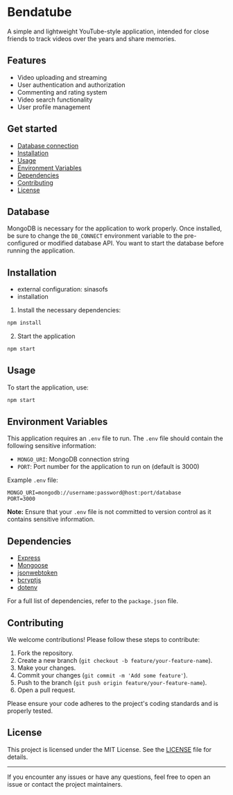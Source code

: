 # Bendatube

A simple and lightweight YouTube-style application, intended for close friends to track videos over the years and share memories.

## Features
- Video uploading and streaming
- User authentication and authorization
- Commenting and rating system
- Video search functionality
- User profile management

## Get started
- [Database connection](#database)
- [Installation](#installation)
- [Usage](#usage)
- [Environment Variables](#environment-variables)
- [Dependencies](#dependencies)
- [Contributing](#contributing)
- [License](#license)

## Database

MongoDB is necessary for the application to work properly. Once installed, be sure to change the `DB_CONNECT` environment variable to the pre-configured or modified database API. You want to start the database before running the application.

## Installation
- external configuration:
sinasofs
- installation
1. Install the necessary dependencies:
```bash
npm install
```
2. Start the application
```bash
npm start
```

## Usage
To start the application, use:
```bash
npm start
```

## Environment Variables
This application requires an `.env` file to run. The `.env` file should contain the following sensitive information:
- `MONGO_URI`: MongoDB connection string
- `PORT`: Port number for the application to run on (default is 3000)

Example `.env` file:
```
MONGO_URI=mongodb://username:password@host:port/database
PORT=3000
```

**Note:** Ensure that your `.env` file is not committed to version control as it contains sensitive information.

## Dependencies
- [Express](https://expressjs.com/)
- [Mongoose](https://mongoosejs.com/)
- [jsonwebtoken](https://www.npmjs.com/package/jsonwebtoken)
- [bcryptjs](https://www.npmjs.com/package/bcryptjs)
- [dotenv](https://www.npmjs.com/package/dotenv)

For a full list of dependencies, refer to the `package.json` file.

## Contributing
We welcome contributions! Please follow these steps to contribute:
1. Fork the repository.
2. Create a new branch (`git checkout -b feature/your-feature-name`).
3. Make your changes.
4. Commit your changes (`git commit -m 'Add some feature'`).
5. Push to the branch (`git push origin feature/your-feature-name`).
6. Open a pull request.

Please ensure your code adheres to the project's coding standards and is properly tested.

## License
This project is licensed under the MIT License. See the [LICENSE](LICENSE) file for details.

---

If you encounter any issues or have any questions, feel free to open an issue or contact the project maintainers.
